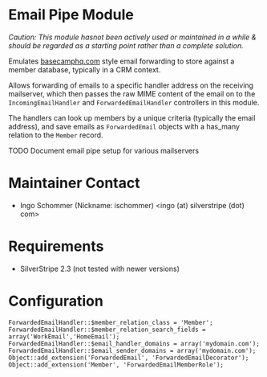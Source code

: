 # Email Pipe Module #

*Caution: This module hasnot been actively used or maintained in a while & should be regarded as a starting point rather than a complete solution.*

Emulates [basecamphq.com](http://help.37signals.com/basecamp/questions/198-can-i-email-a-message-to-basecamp)
style email forwarding to store against a member database, typically in a CRM context.

Allows forwarding of emails to a specific handler address on the receiving mailserver,
which then passes the raw MIME content of the email on to the
`IncomingEmailHandler` and `ForwardedEmailHandler` controllers in this module. 

The handlers can look up members by a unique criteria (typically the email address),
and save emails as `ForwardedEmail` objects with a has_many relation to the `Member` record.

TODO Document email pipe setup for various mailservers

# Maintainer Contact
 * Ingo Schommer (Nickname: ischommer) <ingo (at) silverstripe (dot) com>

# Requirements

 * SilverStripe 2.3 (not tested with newer versions)

# Configuration #

	ForwardedEmailHandler::$member_relation_class = 'Member';
	ForwardedEmailHandler::$member_relation_search_fields = array('WorkEmail','HomeEmail');
	ForwardedEmailHandler::$email_handler_domains = array('mydomain.com');
	ForwardedEmailHandler::$email_sender_domains = array('mydomain.com');
	Object::add_extension('ForwardedEmail', 'ForwardedEmailDecorator');
	Object::add_extension('Member', 'ForwardedEmailMemberRole');
